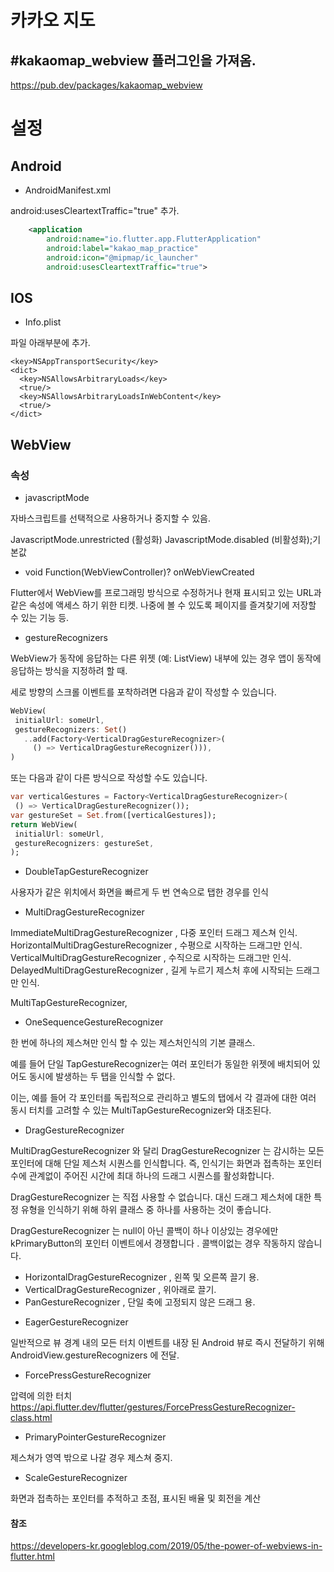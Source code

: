 # 카카오 지도

## #kakaomap_webview 플러그인을 가져옴.

https://pub.dev/packages/kakaomap_webview



# 설정

## Android

- AndroidManifest.xml

android:usesCleartextTraffic="true" 추가.

```xml
    <application
        android:name="io.flutter.app.FlutterApplication"
        android:label="kakao_map_practice"
        android:icon="@mipmap/ic_launcher"
        android:usesCleartextTraffic="true">
```

## IOS

- Info.plist

파일 아래부분에 추가.

```plist
<key>NSAppTransportSecurity</key>
<dict>
  <key>NSAllowsArbitraryLoads</key>
  <true/>
  <key>NSAllowsArbitraryLoadsInWebContent</key>
  <true/>
</dict>
```


## WebView

### 속성

- javascriptMode

자바스크립트를 선택적으로 사용하거나 중지할 수 있음.

JavascriptMode.unrestricted (활성화)
JavascriptMode.disabled (비활성화);기본값

- void Function(WebViewController)? onWebViewCreated

Flutter에서 WebView를 프로그래밍 방식으로 수정하거나 현재 표시되고 있는 URL과 같은 속성에 액세스 하기 위한 티켓.
나중에 볼 수 있도록 페이지를 즐겨찾기에 저장할 수 있는 기능 등.

- gestureRecognizers

WebView가 동작에 응답하는 다른 위젯 (예: ListView) 내부에 있는 경우 앱이 동작에 응답하는 방식을
지정하려 할 때.

세로 방향의 스크롤 이벤트를 포착하려면 다음과 같이 작성할 수 있습니다.
```dart
WebView(
 initialUrl: someUrl,
 gestureRecognizers: Set()
   ..add(Factory<VerticalDragGestureRecognizer>(
     () => VerticalDragGestureRecognizer())),
)
```
또는 다음과 같이 다른 방식으로 작성할 수도 있습니다.
```dart
var verticalGestures = Factory<VerticalDragGestureRecognizer>(
 () => VerticalDragGestureRecognizer());
var gestureSet = Set.from([verticalGestures]);
return WebView(
 initialUrl: someUrl,
 gestureRecognizers: gestureSet,
);
``` 

- DoubleTapGestureRecognizer
 
 사용자가 같은 위치에서 화면을 빠르게 두 번 연속으로 탭한 경우를 인식
 
- MultiDragGestureRecognizer
 
 ImmediateMultiDragGestureRecognizer , 다중 포인터 드래그 제스쳐 인식.
 HorizontalMultiDragGestureRecognizer , 수평으로 시작하는 드래그만 인식.
 VerticalMultiDragGestureRecognizer , 수직으로 시작하는 드래그만 인식.
 DelayedMultiDragGestureRecognizer , 길게 누르기 제스처 후에 시작되는 드래그만 인식.
 
 MultiTapGestureRecognizer, 
 
 - OneSequenceGestureRecognizer
 
 한 번에 하나의 제스쳐만 인식 할 수 있는 제스처인식의 기본 클래스.
 
 예를 들어 단일 TapGestureRecognizer는 여러 포인터가 동일한 위젯에 배치되어 있어도
 동시에 발생하는 두 탭을 인식할 수 없다.
 
 이는, 예를 들어 각 포인터를 독립적으로 관리하고 별도의 탭에서 각 결과에 대한 여러 동시 터치를 고려할 수 있는
 MultiTapGestureRecognizer와 대조된다.
 
 - DragGestureRecognizer
 
 MultiDragGestureRecognizer 와 달리 DragGestureRecognizer 는 
 감시하는 모든 포인터에 대해 단일 제스처 시퀀스를 인식합니다. 
 즉, 인식기는 화면과 접촉하는 포인터 수에 관계없이 주어진 시간에 최대 하나의 드래그 시퀀스를 활성화합니다.
 
 DragGestureRecognizer 는 직접 사용할 수 없습니다. 
 대신 드래그 제스처에 대한 특정 유형을 인식하기 위해 하위 클래스 중 하나를 사용하는 것이 좋습니다.
 
 DragGestureRecognizer 는 null이 아닌 콜백이 하나 이상있는 경우에만 
 kPrimaryButton의 포인터 이벤트에서 경쟁합니다 . 
 콜백이없는 경우 작동하지 않습니다.
 
  + HorizontalDragGestureRecognizer , 왼쪽 및 오른쪽 끌기 용.
  + VerticalDragGestureRecognizer , 위아래로 끌기.
  + PanGestureRecognizer , 단일 축에 고정되지 않은 드래그 용.
 
 - EagerGestureRecognizer
 
일반적으로 뷰 경계 내의 모든 터치 이벤트를 
내장 된 Android 뷰로 즉시 전달하기 위해 AndroidView.gestureRecognizers 에 전달.
 
 - ForcePressGestureRecognizer
 
 압력에 의한 터치
 https://api.flutter.dev/flutter/gestures/ForcePressGestureRecognizer-class.html
 
 - PrimaryPointerGestureRecognizer
 
 제스쳐가 영역 밖으로 나갈 경우 제스쳐 중지.
 
 - ScaleGestureRecognizer
 
 화면과 접촉하는 포인터를 추적하고 초점, 표시된 배율 및 회전을 계산


#### 참조
https://developers-kr.googleblog.com/2019/05/the-power-of-webviews-in-flutter.html